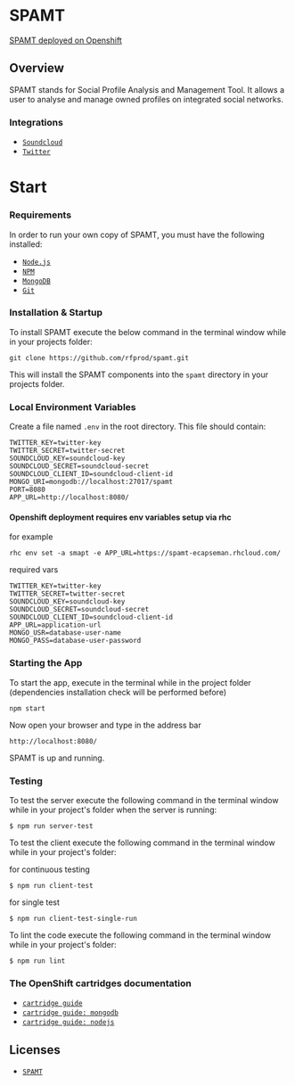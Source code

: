 # SPAMT

[SPAMT deployed on Openshift](http://spamt-ecapseman.rhcloud.com/)

## Overview

SPAMT stands for Social Profile Analysis and Management Tool.
It allows a user to analyse and manage owned profiles on integrated social networks.

### Integrations

* [`Soundcloud`](https://soundcloud.com/)
* [`Twitter`](https://twitter.com/)

# Start

### Requirements

In order to run your own copy of SPAMT, you must have the following installed:

- [`Node.js`](https://nodejs.org/)
- [`NPM`](https://nodejs.org/)
- [`MongoDB`](http://www.mongodb.org/)
- [`Git`](https://git-scm.com/)

### Installation & Startup

To install SPAMT execute the below command in the terminal window while in your projects folder:

```
git clone https://github.com/rfprod/spamt.git
```

This will install the SPAMT components into the `spamt` directory in your projects folder.

### Local Environment Variables

Create a file named `.env` in the root directory. This file should contain:

```
TWITTER_KEY=twitter-key
TWITTER_SECRET=twitter-secret
SOUNDCLOUD_KEY=soundcloud-key
SOUNDCLOUD_SECRET=soundcloud-secret
SOUNDCLOUD_CLIENT_ID=soundcloud-client-id
MONGO_URI=mongodb://localhost:27017/spamt
PORT=8080
APP_URL=http://localhost:8080/
```

#### Openshift deployment requires env variables setup via rhc

for example

`rhc env set -a smapt -e APP_URL=https://spamt-ecapseman.rhcloud.com/`

required vars

```
TWITTER_KEY=twitter-key
TWITTER_SECRET=twitter-secret
SOUNDCLOUD_KEY=soundcloud-key
SOUNDCLOUD_SECRET=soundcloud-secret
SOUNDCLOUD_CLIENT_ID=soundcloud-client-id
APP_URL=application-url
MONGO_USR=database-user-name
MONGO_PASS=database-user-password
```

### Starting the App

To start the app, execute in the terminal while in the project folder (dependencies installation check will be performed before)

```
npm start
```

Now open your browser and type in the address bar

```
http://localhost:8080/
```

SPAMT is up and running.

### Testing

To test the server execute the following command in the terminal window while in your project's folder when the server is running:

```
$ npm run server-test
```

To test the client execute the following command in the terminal window while in your project's folder:

for continuous testing

```
$ npm run client-test
```

for single test

```
$ npm run client-test-single-run
```

To lint the code execute the following command in the terminal window while in your project's folder:

```
$ npm run lint
```

### The OpenShift cartridges documentation

* [`cartridge guide`](https://github.com/openshift/origin-server/blob/master/documentation/oo_cartridge_guide.adoc#openshift-origin-cartridge-guide)
* [`cartridge guide: mongodb`](https://github.com/openshift/origin-server/blob/master/documentation/oo_cartridge_guide.adoc#9-mongodb)
* [`cartridge guide: nodejs`](https://github.com/openshift/origin-server/blob/master/documentation/oo_cartridge_guide.adoc#11-nodejs)

## Licenses

* [`SPAMT`](LICENSE.md)
